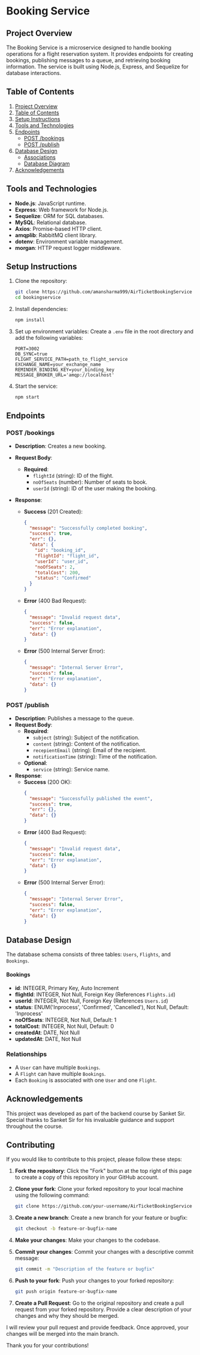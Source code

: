 # Booking Service

## Project Overview
The Booking Service is a microservice designed to handle booking operations for a flight reservation system. It provides endpoints for creating bookings, publishing messages to a queue, and retrieving booking information. The service is built using Node.js, Express, and Sequelize for database interactions.

## Table of Contents
1. [Project Overview](#project-overview)
2. [Table of Contents](#table-of-contents)
3. [Setup Instructions](#setup-instructions)
4. [Tools and Technologies](#tools-and-technologies)
5. [Endpoints](#endpoints)
   - [POST /bookings](#post-bookings)
   - [POST /publish](#post-publish) 
6. [Database Design](#database-design)
   - [Associations](#associations)
   - [Database Diagram](#database-diagram)
7. [Acknowledgements](#acknowledgements)

## Tools and Technologies
- **Node.js**: JavaScript runtime.
- **Express**: Web framework for Node.js.
- **Sequelize**: ORM for SQL databases.
- **MySQL**: Relational database.
- **Axios**: Promise-based HTTP client.
- **amqplib**: RabbitMQ client library.
- **dotenv**: Environment variable management.
- **morgan**: HTTP request logger middleware.

## Setup Instructions
1. Clone the repository:
   ```sh
   git clone https://github.com/amansharma999/AirTicketBookingService
   cd bookingservice
   ```

2. Install dependencies:
   ```sh
   npm install
   ```

3. Set up environment variables:
   Create a `.env` file in the root directory and add the following variables:
   ```env
   PORT=3002
   DB_SYNC=true
   FLIGHT_SERVICE_PATH=path_to_flight_service
   EXCHANGE_NAME=your_exchange_name
   REMINDER_BINDING_KEY=your_binding_key
   MESSAGE_BROKER_URL='amqp://localhost'
   ```

4. Start the service:
   ```sh
   npm start
   ```


## Endpoints

### POST /bookings
- **Description**: Creates a new booking.
- **Request Body**:
  - **Required**:
    - `flightId` (string): ID of the flight.
    - `noOfSeats` (number): Number of seats to book.
    - `userId` (string): ID of the user making the booking.

- **Response**:
  - **Success** (201 Created):
    ```json
    {
      "message": "Successfully completed booking",
      "success": true,
      "err": {},
      "data": {
        "id": "booking_id",
        "flightId": "flight_id",
        "userId": "user_id",
        "noOfSeats": 2,
        "totalCost": 200,
        "status": "Confirmed"
      }
    }
    ```
  - **Error** (400 Bad Request):
    ```json
    {
      "message": "Invalid request data",
      "success": false,
      "err": "Error explanation",
      "data": {}
    }
    ```
  - **Error** (500 Internal Server Error):
    ```json
    {
      "message": "Internal Server Error",
      "success": false,
      "err": "Error explanation",
      "data": {}
    }
    ```

### POST /publish
- **Description**: Publishes a message to the queue.
- **Request Body**:
  - **Required**:
    - `subject` (string): Subject of the notification.
    - `content` (string): Content of the notification.
    - `recepientEmail` (string): Email of the recipient.
    - `notificationTime` (string): Time of the notification.
  - **Optional**:
    - `service` (string): Service name.
- **Response**:
  - **Success** (200 OK):
    ```json
    {
      "message": "Successfully published the event",
      "success": true,
      "err": {},
      "data": {}
    }
    ```
  - **Error** (400 Bad Request):
    ```json
    {
      "message": "Invalid request data",
      "success": false,
      "err": "Error explanation",
      "data": {}
    }
    ```
  - **Error** (500 Internal Server Error):
    ```json
    {
      "message": "Internal Server Error",
      "success": false,
      "err": "Error explanation",
      "data": {}
    }
    ```


## Database Design
The database schema consists of three tables: `Users`, `Flights`, and `Bookings`.


#### Bookings
- **id**: INTEGER, Primary Key, Auto Increment
- **flightId**: INTEGER, Not Null, Foreign Key (References `Flights.id`)
- **userId**: INTEGER, Not Null, Foreign Key (References `Users.id`)
- **status**: ENUM('Inprocess', 'Confirmed', 'Cancelled'), Not Null, Default: 'Inprocess'
- **noOfSeats**: INTEGER, Not Null, Default: 1
- **totalCost**: INTEGER, Not Null, Default: 0
- **createdAt**: DATE, Not Null
- **updatedAt**: DATE, Not Null

### Relationships
- A `User` can have multiple `Bookings`.
- A `Flight` can have multiple `Bookings`.
- Each `Booking` is associated with one `User` and one `Flight`.


## Acknowledgements

This project was developed as part of the backend course by Sanket Sir. Special thanks to Sanket Sir for his invaluable guidance and support throughout the course.

## Contributing

If you would like to contribute to this project, please follow these steps:

1. **Fork the repository**: Click the "Fork" button at the top right of this page to create a copy of this repository in your GitHub account.

2. **Clone your fork**: Clone your forked repository to your local machine using the following command:

   ```sh
   git clone https://github.com/your-username/AirTicketBookingService
   ```

3. **Create a new branch**: Create a new branch for your feature or bugfix:

   ```sh
   git checkout -b feature-or-bugfix-name

   ```

4. **Make your changes**: Make your changes to the codebase.

5. **Commit your changes**: Commit your changes with a descriptive commit message:

   ```sh
   git commit -m "Description of the feature or bugfix"
   ```

6. **Push to your fork**: Push your changes to your forked repository:

   ```sh
   git push origin feature-or-bugfix-name
   ```

7. **Create a Pull Request**: Go to the original repository and create a pull request from your forked repository. Provide a clear description of your changes and why they should be merged.

I will review your pull request and provide feedback. Once approved, your changes will be merged into the main branch.

Thank you for your contributions!

